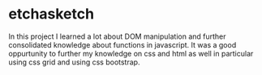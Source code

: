 # etchasketch

In this project I learned a lot about DOM manipulation and further consolidated knowledge about functions in javascript. It was a good oppurtunity to further my knowledge on css and html as well in particular using css grid and using css bootstrap. 